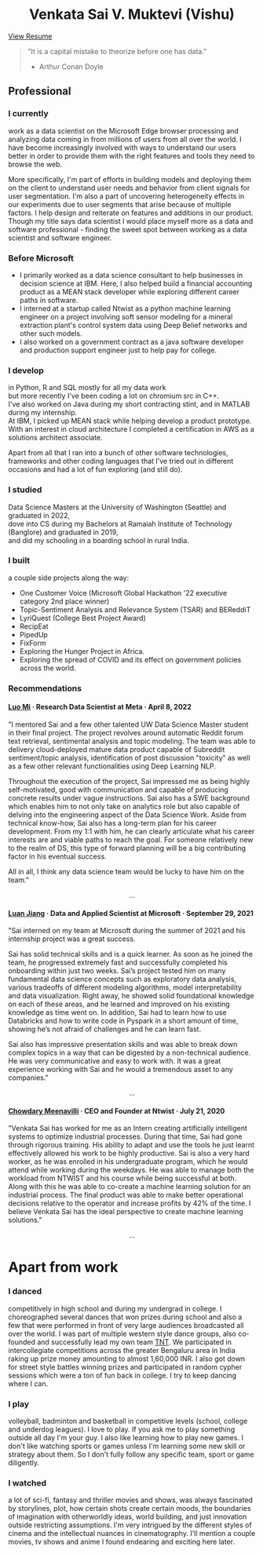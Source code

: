 <h1 style="text-align: center;">Venkata Sai V. Muktevi (Vishu)</h1>

<div class="resume-button">
  <a href="./../images/Venkata-Sai-Muktevi-Resume-Aug-2023.pdf" target="_blank">View Resume</a>
</div>

> "It is a capital mistake to theorize before one has data." 
> - Arthur Conan Doyle
## Professional

### I currently

work as a data scientist on the Microsoft Edge browser processing and analyzing data coming in from millions of users from all over the world. I have become increasingly involved with ways to understand our users better in order to provide them with the right features and tools they need to browse the web.

More specifically, I'm part of efforts in building models and deploying them on the client to understand user needs and behavior from client signals for user segmentation. I'm also a part of uncovering heterogeneity effects in our experiments due to user segments that arise because of multiple factors. I help design and reiterate on features and additions in our product. Though my title says data scientist I would place myself more as a data and software professional - finding the sweet spot between working as a data scientist and software engineer.

### Before Microsoft

- I primarily worked as a data science consultant to help businesses in decision science at IBM. Here, I also helped build a financial accounting product as a MEAN stack developer while exploring different career paths in software.
- I interned at a startup called Ntwist as a python machine learning engineer on a project involving soft sensor modeling for a mineral extraction plant's control system data using Deep Belief networks and other such models.
- I also worked on a government contract as a java software developer and production support engineer just to help pay for college.

### I develop

in Python, R and SQL mostly for all my data work  
but more recently I've been coding a lot on chromium src in C++.  
I've also worked on Java during my short contracting stint, and in MATLAB during my internship.  
At IBM, I picked up MEAN stack while helping develop a product prototype.  
With an interest in cloud architecture I completed a certification in AWS as a solutions architect associate.

Apart from all that I ran into a bunch of other software technologies, frameworks and other coding languages that I've tried out in different occasions and had a lot of fun exploring (and still do).

### I studied

Data Science Masters at the University of Washington (Seattle) and graduated in 2022,  
dove into CS during my Bachelors at Ramaiah Institute of Technology (Banglore) and graduated in 2019,  
and did my schooling in a boarding school in rural India.

### I built

a couple side projects along the way:

- One Customer Voice (Microsoft Global Hackathon '22 executive category 2nd place winner)
- Topic-Sentiment Analysis and Relevance System (TSAR) and BEReddiT
- LyriQuest (College Best Project Award)
- RecipEat
- PipedUp
- FixForm
- Exploring the Hunger Project in Africa.
- Exploring the spread of COVID and its effect on government policies across the world.

### Recommendations

#### [Luo Mi](https://www.linkedin.com/in/luomi) · Research Data Scientist at Meta · April 8, 2022

"I mentored Sai and a few other talented UW Data Science Master student in their final project. The project revolves around automatic Reddit forum text retrieval, sentimental analysis and topic modeling. The team was able to delivery cloud-deployed mature data product capable of Subreddit sentiment/topic analysis, identification of post discussion "toxicity" as well as a few other relevant functionalities using Deep Learning NLP. 

Throughout the execution of the project, Sai impressed me as being highly self-motivated, good with communication and capable of producing concrete results under vague instructions. Sai also has a SWE background which enables him to not only take on analytics role but also capable of delving into the engineering aspect of the Data Science Work. Aside from technical know-how, Sai also has a long-term plan for his career development. From my 1:1 with him, he can clearly articulate what his career interests are and viable paths to reach the goal. For someone relatively new to the realm of DS, this type of forward planning will be a big contributing factor in his eventual success. 

All in all, I think any data science team would be lucky to have him on the team."
<p style="text-align: center;">...</p>

#### [Luan Jiang](https://www.linkedin.com/in/luan-jiang-75413857) · Data and Applied Scientist at Microsoft · September 29, 2021

"Sai interned on my team at Microsoft during the summer of 2021 and his internship project was a great success. 

Sai has solid technical skills and is a quick learner. As soon as he joined the team, he progressed extremely fast and successfully completed his onboarding within just two weeks. Sai’s project tested him on many fundamental data science concepts such as exploratory data analysis, various tradeoffs of different modeling algorithms, model interpretability and data visualization. Right away, he showed solid foundational knowledge on each of these areas, and he learned and improved on his existing knowledge as time went on. In addition, Sai had to learn how to use Databricks and how to write code in Pyspark in a short amount of time, showing he’s not afraid of challenges and he can learn fast.

Sai also has impressive presentation skills and was able to break down complex topics in a way that can be digested by a non-technical audience. He was very communicative and easy to work with. It was a great experience working with Sai and he would a tremendous asset to any companies." 
<p style="text-align: center;">...</p>

#### [Chowdary Meenavilli](https://www.linkedin.com/in/chowdarymeenavilli) · CEO and Founder at Ntwist · July 21, 2020 

"Venkata Sai has worked for me as an Intern creating artificially intelligent systems to optimize industrial processes. During that time, Sai had gone through rigorous training. His ability to adapt and use the tools he just learnt effectively allowed his work to be highly productive. Sai is also a very hard worker, as he was enrolled in his undergraduate program, which he would attend while working during the weekdays. He was able to manage both the workload from NTWIST and his course while being successful at both. Along with this he was able to co-create a machine learning solution for an industrial process. The final product was able to make better operational decisions relative to the operator and increase profits by 42% of the time. I believe Venkata Sai has the ideal perspective to create machine learning solutions."

<p style="text-align: center;">...</p>

# Apart from work

### I danced

competitively in high school and during my undergrad in college. I choreographed several dances that won prizes during school and also a few that were performed in front of very large audiences broadcasted all over the world. I was part of multiple western style dance groups, also co-founded and successfully lead my own team [TNT](https://www.instagram.com/trinationtroupe/). We participated in intercollegiate competitions across the greater Bengaluru area in India raking up prize money amounting to almost 1,60,000 INR. I also got down for street style battles winning prizes and participated in random cypher sessions which were a ton of fun back in college. I try to keep dancing where I can.

### I play

volleyball, badminton and basketball in competitive levels (school, college and underdog leagues). I love to play. If you ask me to play something outside all day I'm your guy. I also like learning how to play new games. I don't like watching sports or games unless I'm learning some new skill or strategy about them. So I don't fully follow any specific team, sport or game diligently.

### I watched

a lot of sci-fi, fantasy and thriller movies and shows, was always fascinated by storylines, plot, how certain shots create certain moods, the boundaries of imagination with otherworldly ideas, world building, and just innovation outside restricting assumptions. I'm very intrigued by the different styles of cinema and the intellectual nuances in cinematography. I'll mention a couple movies, tv shows and anime I found endearing and exciting here later.

<!-- TODO: list media recommendations -->


